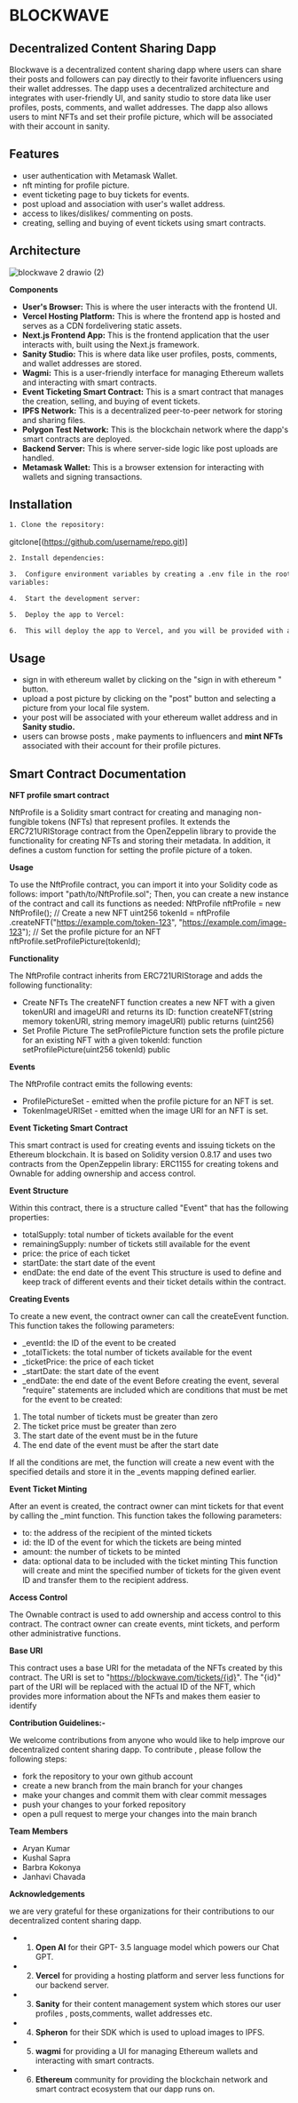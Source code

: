 # BLOCKWAVE
## Decentralized Content Sharing Dapp 

Blockwave is a decentralized content sharing dapp where users can share their posts and followers can
pay directly to their favorite influencers using their wallet addresses. The dapp uses a decentralized
architecture and integrates with user-friendly UI, and sanity studio to store data like user profiles,
posts, comments, and wallet addresses. The dapp also allows users to mint NFTs and set their profile
picture, which will be associated with their account in sanity.


## Features 
*  user authentication with Metamask Wallet.
*  nft minting for profile picture.
*  event ticketing page to buy tickets for events.
*  post upload and association with user's wallet address. 
*  access to likes/dislikes/ commenting on posts.
*  creating,  selling and buying of event tickets using smart contracts.


## Architecture
![blockwave 2 drawio (2)](https://user-images.githubusercontent.com/125735215/235477208-86aae503-bde2-4604-8a98-1352cca18302.png)

**Components**
*  **User's Browser:** This is where the user interacts with the frontend UI.
*  **Vercel Hosting Platform:** This is where the frontend app is hosted and serves as a CDN fordelivering static assets.
*  **Next.js Frontend App:** This is the frontend application that the user interacts with, built using the Next.js framework.
*  **Sanity Studio:** This is where data like user profiles, posts, comments, and wallet addresses are stored.
*  **Wagmi:** This is a user-friendly interface for managing Ethereum wallets and interacting with smart contracts.
*  **Event Ticketing Smart Contract:** This is a smart contract that manages the creation, selling, and buying of event tickets.
*  **IPFS Network:** This is a decentralized peer-to-peer network for storing and sharing files.
*  **Polygon Test Network:** This is the blockchain network where the dapp's smart contracts are deployed.
*  **Backend Server:** This is where server-side logic like post uploads are handled.
*  **Metamask Wallet:** This is a browser extension for interacting with wallets and signing transactions.
   
## Installation
```bash
1. Clone the repository:
```
gitclone[(https://github.com/username/repo.git)]
```bash
2. Install dependencies:
```
```bash
3.  Configure environment variables by creating a .env file in the root directory with the following
variables:
```
```bash
4.  Start the development server:
```
```bash
5.  Deploy the app to Vercel:
```
```bash
6.  This will deploy the app to Vercel, and you will be provided with a URL where you can access the app:
```
## Usage

*   sign in with ethereum wallet by clicking on the "sign in with ethereum " button.
*   upload a post picture by clicking on the "post" button and selecting a picture
 from your local file system. 
*  your post will be associated with your ethereum wallet address 
and in **Sanity studio.**
*  users can browse posts , make payments to influencers 
and **mint NFTs** associated with their account for their profile pictures.

## Smart Contract Documentation

**NFT profile smart contract**

NftProfile is a Solidity smart contract for creating and managing non-fungible tokens (NFTs)
that represent profiles. It extends the ERC721URIStorage contract from the OpenZeppelin library
to provide the functionality for creating NFTs and storing their metadata. In addition, it defines a
custom function for setting the profile picture of a token.

**Usage**

To use the NftProfile contract, you can import it into your Solidity code as follows:
import "path/to/NftProfile.sol";
Then, you can create a new instance of the contract and call its functions as needed:
NftProfile nftProfile = new NftProfile(); // Create a new NFT uint256 tokenId = nftProfile
.createNFT("https://example.com/token-123", "https://example.com/image-123"); // Set the profile
picture for an NFT nftProfile.setProfilePicture(tokenId);

**Functionality**

The NftProfile contract inherits from ERC721URIStorage and adds the following functionality:
* Create NFTs
The createNFT function creates a new NFT with a given tokenURI and imageURI and returns its ID:
function createNFT(string memory tokenURI, string memory imageURI) public returns (uint256)
* Set Profile Picture
The setProfilePicture function sets the profile picture for an existing NFT with a given tokenId:
function setProfilePicture(uint256 tokenId) public

**Events**

The NftProfile contract emits the following events:

* ProfilePictureSet - emitted when the profile picture for an NFT is set.
* TokenImageURISet - emitted when the image URI for an NFT is set.

**Event Ticketing Smart Contract**

This smart contract is used for creating events and issuing tickets on the Ethereum blockchain. It is
based on Solidity version 0.8.17 and uses two contracts from the OpenZeppelin library: ERC1155 for
creating tokens and Ownable for adding ownership and access control.

**Event Structure**

Within this contract, there is a structure called "Event" that has the following properties:
* totalSupply: total number of tickets available for the event
* remainingSupply: number of tickets still available for the event
* price: the price of each ticket
* startDate: the start date of the event
* endDate: the end date of the event
This structure is used to define and keep track of different events and their ticket details within the
contract.

**Creating Events**

To create a new event, the contract owner can call the createEvent function. This function takes the
following parameters:
* _eventId: the ID of the event to be created
* _totalTickets: the total number of tickets available for the event
* _ticketPrice: the price of each ticket
* _startDate: the start date of the event
* _endDate: the end date of the event
Before creating the event, several "require" statements are included which are conditions that must
be met for the event to be created:
1. The total number of tickets must be greater than zero
2. The ticket price must be greater than zero
3. The start date of the event must be in the future
4. The end date of the event must be after the start date

If all the conditions are met, the function will create a new event with the specified details and store
it in the _events mapping defined earlier.

**Event Ticket Minting**

After an event is created, the contract owner can mint tickets for that event by calling the _mint
function. This function takes the following parameters:
* to: the address of the recipient of the minted tickets
* id: the ID of the event for which the tickets are being minted
* amount: the number of tickets to be minted
* data: optional data to be included with the ticket minting
This function will create and mint the specified number of tickets for the given event ID and
transfer them to the recipient address.

**Access Control**

The Ownable contract is used to add ownership and access control to this contract. The contract
owner can create events, mint tickets, and perform other administrative functions.

**Base URI**

This contract uses a base URI for the metadata of the NFTs created by this contract. The URI is set
to "https://blockwave.com/tickets/{id}". The "{id}" part of the URI will be replaced with the actual
ID of the NFT, which provides more information about the NFTs and makes them easier to identify

**Contribution Guidelines:-**

We welcome contributions from anyone who would like to help improve our decentralized content sharing dapp. 
To contribute , please follow the following steps: 

* fork the repository to your own github account 
* create a new branch from the main branch for your changes 
* make your changes and commit them with clear commit messages 
* push your changes to your forked repository 
* open a pull request to merge your changes into the main branch 

**Team Members**

* Aryan Kumar
* Kushal Sapra 
* Barbra Kokonya
* Janhavi Chavada 

**Acknowledgements**

we are very grateful for these organizations for their contributions to our decentralized content sharing dapp. 

* 1) **Open AI** for their GPT- 3.5 language model which powers our Chat GPT.
* 2) **Vercel** for providing a hosting platform and server less functions for our backend server.
* 3) **Sanity** for their content management system which stores our user profiles , posts,comments, wallet addresses etc.
* 4) **Spheron** for their SDK which is used to upload images to IPFS.
* 5) **wagmi** for providing a UI for managing Ethereum wallets and interacting with smart contracts.
* 6) **Ethereum** community for providing the blockchain network and smart contract ecosystem that our dapp runs on.












